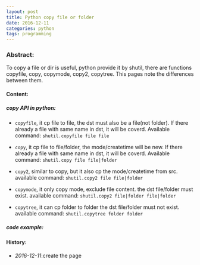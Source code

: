 ```yaml
---
layout: post
title: Python copy file or folder
date: 2016-12-11
categories: python
tags: programming
---
```

### <strong>Abstract:</strong>
To copy a file or dir is useful, python provide it by shutil, there are functions copyfile, copy, copymode, copy2, copytree. 
This pages note the differences between them.<br>

#### <strong>Content:</strong>

##### **copy API in python:**
* `copyfile`, it cp file to file, the dst must also be a file(not folder).
If there already a file with same name in dst, it will be coverd.
Available command: `shutil.copyfile file file`

* `copy`, it cp file to file/folder, the mode/createtime will be new.
If there already a file with same name in dst, it will be coverd.
Available command: `shutil.copy file file|folder`
    
* `copy2`, similar to copy, but it also cp the mode/createtime from src.
available command: `shutil.copy2 file file|folder`

* `copymode`, it only copy mode, exclude file content.
the dst file/folder must exist.
available command: `shutil.copy2 file|folder file|folder`

* `copytree`, it can cp folder to folder
the dst file/folder must not exist.
available command: `shutil.copytree folder folder`

##### **code example:**
<script src="https://gist.github.com/DearDon/02a2a88639a8659a8905e21cb6615a5e.js"></script>


#### <strong>History:</strong>
* <em>2016-12-11</em>:create the page<br>

